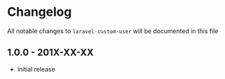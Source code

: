 # Changelog

All notable changes to `laravel-custom-user` will be documented in this file

## 1.0.0 - 201X-XX-XX

- initial release
